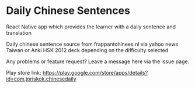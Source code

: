 # Daily Chinese Sentences
React Native app which provides the learner with a daily sentence and translation

Daily chinese sentence source from frappantchinees.nl via yahoo news Taiwan or Anki HSK 2012 deck depending on the 
difficulty selected 

Any problems or feature request? Leave a message here via the issue page.

Play store link:
https://play.google.com/store/apps/details?id=com.joriskok.chinesedaily 